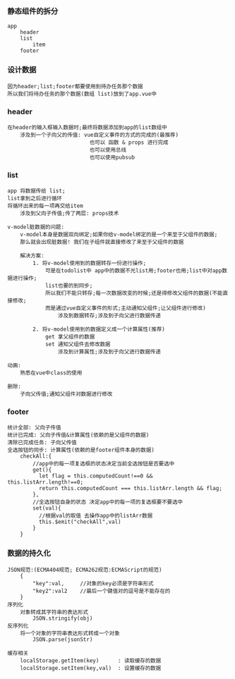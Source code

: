 ### 静态组件的拆分
    app
        header
        list
            item
        footer

### 设计数据
    因为header;list;footer都要使用到待办任务那个数据
    所以我们将待办任务的那个数据(数组 list)放到了app.vue中

### header
    在header的输入框输入数据时;最终将数据添加到app的list数组中
        涉及到一个子向父的传值: vue自定义事件的方式的完成的(最推荐)
                              也可以 函数 & props 进行完成
                              也可以使用总线
                              也可以使用pubsub

### list
    app 将数据传给 list;
    list拿到之后进行循环
    将循环出来的每一项再交给item
        涉及到父向子传值;传了两层: props技术

    v-model脏数据的问题:
        v-model本身是数据双向绑定;如果你给v-model绑定的是一个来至于父组件的数据;
        那么就会出现脏数据! 我们在子组件就直接修改了来至于父组件的数据

        解决方案:
            1. 将v-model使用到的数据转存一份进行操作;
                可是在todolist中 app中的数据不光list用;footer也用;list中对app数据进行操作;
                list也要的到同步;
                所以我们不能只转存;每一次数据改变的时候;还是得修改父组件的数据(不能直接修改;
                而是通过vue自定义事件的形式;主动通知父组件;让父组件进行修改)
                    涉及到数据转存;涉及到子向父进行数据传递

            2. 将v-model使用到的数据定义成一个计算属性(推荐)
                get 拿父组件的数据
                set 通知父组件去修改数据
                    涉及到计算属性;涉及到子向父进行数据传递

    动画:
        熟悉在vue中class的使用

    删除:
        子向父传值;通知父组件对数据进行修改


### footer
    统计全部: 父向子传值
    统计已完成: 父向子传值&计算属性(依赖的是父组件的数据)
    清除已完成任务: 子向父传值
    全选按钮的同步: 计算属性(依赖的是footer组件本身的数据)
        checkAll:{
            //app中的每一项复选框的状态决定当前全选按钮是否要选中
            get(){
              let flag = this.computedCount!==0 && this.listArr.length!==0;
              return this.computedCount === this.listArr.length && flag;
            },
            //全选按钮自身的状态 决定app中的每一项的复选框要不要选中
            set(val){
              //根据val的取值 去操作app中的listArr数据
              this.$emit("checkAll",val)
            }
        }

### 数据的持久化
    JSON规范:(ECMA404规范; ECMA262规范:ECMAScript的规范)
        {
            "key":val,     //对象的key必须是字符串形式
            "key2":val2    //最后一个键值对的逗号是不能存在的
        }
    序列化
        对象转成其字符串的表达形式
            JSON.stringify(obj)
    反序列化
        将一个对象的字符串表达形式转成一个对象
            JSON.parse(jsonStr)

    缓存相关
        localStorage.getItem(key)      : 读取缓存的数据
        localStorage.setItem(key,val)  : 设置缓存的数据